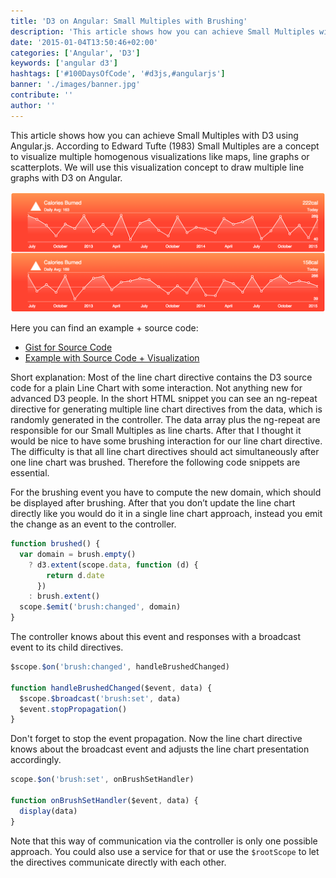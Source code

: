 ```yaml
---
title: 'D3 on Angular: Small Multiples with Brushing'
description: 'This article shows how you can achieve Small Multiples with D3 using Angular.js. According to Edward Tufte (1983) Small Multiples are a concept to...'
date: '2015-01-04T13:50:46+02:00'
categories: ['Angular', 'D3']
keywords: ['angular d3']
hashtags: ['#100DaysOfCode', '#d3js,#angularjs']
banner: './images/banner.jpg'
contribute: ''
author: ''
---
```


<Sponsorship />

This article shows how you can achieve Small Multiples with D3 using Angular.js. According to Edward Tufte (1983) Small Multiples are a concept to visualize multiple homogenous visualizations like maps, line graphs or scatterplots. We will use this visualization concept to draw multiple line graphs with D3 on Angular.

![angular d3](./images/chart.png)

Here you can find an example + source code:

- [Gist for Source Code](https://gist.github.com/rwieruch/b7de295152756b67c7db)
- [Example with Source Code + Visualization](http://bl.ocks.org/rwieruch/b7de295152756b67c7db)

Short explanation: Most of the line chart directive contains the D3 source code for a plain Line Chart with some interaction. Not anything new for advanced D3 people. In the short HTML snippet you can see an ng-repeat directive for generating multiple line chart directives from the data, which is randomly generated in the controller. The data array plus the ng-repeat are responsible for our Small Multiples as line charts. After that I thought it would be nice to have some brushing interaction for our line chart directive. The difficulty is that all line chart directives should act simultaneously after one line chart was brushed. Therefore the following code snippets are essential.

For the brushing event you have to compute the new domain, which should be displayed after brushing. After that you don’t update the line chart directly like you would do it in a single line chart approach, instead you emit the change as an event to the controller.

```javascript
function brushed() {
  var domain = brush.empty()
    ? d3.extent(scope.data, function (d) {
        return d.date
      })
    : brush.extent()
  scope.$emit('brush:changed', domain)
}
```

The controller knows about this event and responses with a broadcast event to its child directives.

```javascript
$scope.$on('brush:changed', handleBrushedChanged)

function handleBrushedChanged($event, data) {
  $scope.$broadcast('brush:set', data)
  $event.stopPropagation()
}
```

Don't forget to stop the event propagation.
Now the line chart directive knows about the broadcast event and adjusts the line chart presentation accordingly.

```javascript
scope.$on('brush:set', onBrushSetHandler)

function onBrushSetHandler($event, data) {
  display(data)
}
```

Note that this way of communication via the controller is only one possible approach. You could also use a service for that or use the `$rootScope` to let the directives communicate directly with each other.
